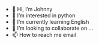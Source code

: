 - 👋 Hi, I’m Johnny
- 👀 I’m interested in python
- 🌱 I’m currently learning English
- 💞️ I’m looking to collaborate on ...
- 📫 How to reach me email

<!---
cugb3101/cugb3101 is a ✨ special ✨ repository because its `README.md` (this file) appears on your GitHub profile.
You can click the Preview link to take a look at your changes.
--->

